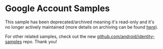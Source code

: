 Google Account Samples
======================

This sample has been deprecated/archived meaning it's read-only and it's no longer actively maintained (more details on archiving can be found [here][1]).

For other related samples, check out the new [github.com/android/identity-samples][2] repo. Thank you!

[1]: https://help.github.com/en/articles/about-archiving-repositories
[2]: https://github.com/android/identity-samples
